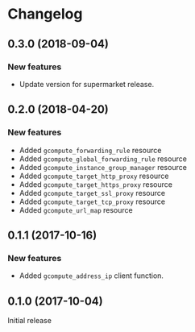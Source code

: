 # Changelog

## 0.3.0 (2018-09-04)

### New features

- Update version for supermarket release.

## 0.2.0 (2018-04-20)

### New features

- Added `gcompute_forwarding_rule` resource
- Added `gcompute_global_forwarding_rule` resource
- Added `gcompute_instance_group_manager` resource
- Added `gcompute_target_http_proxy` resource
- Added `gcompute_target_https_proxy` resource
- Added `gcompute_target_ssl_proxy` resource
- Added `gcompute_target_tcp_proxy` resource
- Added `gcompute_url_map` resource

## 0.1.1 (2017-10-16)

### New features

- Added `gcompute_address_ip` client function.

## 0.1.0 (2017-10-04)

Initial release
